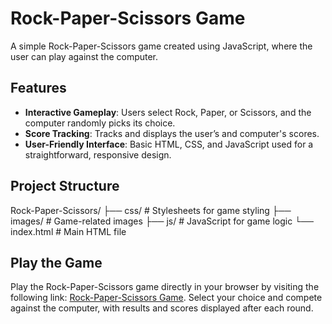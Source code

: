 # Rock-Paper-Scissors Game

A simple Rock-Paper-Scissors game created using JavaScript, where the user can play against the computer.

## Features

- **Interactive Gameplay**: Users select Rock, Paper, or Scissors, and the computer randomly picks its choice.
- **Score Tracking**: Tracks and displays the user’s and computer's scores.
- **User-Friendly Interface**: Basic HTML, CSS, and JavaScript used for a straightforward, responsive design.

## Project Structure

Rock-Paper-Scissors/ ├── css/ # Stylesheets for game styling ├── images/ # Game-related images ├── js/ # JavaScript for game logic └── index.html # Main HTML file


## Play the Game

Play the Rock-Paper-Scissors game directly in your browser by visiting the following link: [Rock-Paper-Scissors Game](https://49dalbir.github.io/Rock-Paper-Scissors/). Select your choice and compete against the computer, with results and scores displayed after each round.

